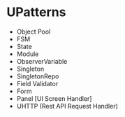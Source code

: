 # UPatterns

- Object Pool
- FSM
- State
- Module
- ObserverVariable
- Singleton
- SingletonRepo
- Field Validator
- Form
- Panel [UI Screen Handler]
- UHTTP (Rest API Request Handler)
